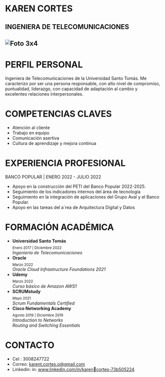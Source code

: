 # KAREN CORTES
****INGENIERA DE TELECOMUNICACIONES****
--
![Foto 3x4](https://user-images.githubusercontent.com/126521214/222595785-9bfe6b01-4124-4856-9341-2784064cf529.jpg)
---------------------------------------------
# PERFIL PERSONAL
Ingeniera de Telecomunicaciones de la Universidad Santo Tomás.
  Me caracterizo por ser una persona responsable, con alto nivel de compromiso, puntualidad, liderazgo, con capacidad de adaptación al cambio y excelentes relaciones    interpersonales. 
# COMPETENCIAS CLAVES
* Atención al cliente
* Trabajo en equipo
* Comunicación asertiva
* Cultura de aprendizaje y mejora continua
# EXPERIENCIA PROFESIONAL
  BANCO POPULAR | ENERO 2022 - JULIO 2022
  * Apoyo en la construcción del PETI del Banco Popular 2022-2025.
  * Seguimiento de los indicadores internos del área de tecnología
  * Seguimiento en la integración de aplicaciones del Grupo Aval y el Banco Popular.
  * Apoyo en las tareas del a´rea de Arquitectura Digital y Datos
# FORMACIÓN ACADÉMICA
  * **Universidad Santo Tomás**  
   <sub>Enero 2017 | Diciembre 2022 </sub>  
   *Ingeniería de Telecomunicaciones*
  * **Oracle**  
  <sub>Marzo 2022</sub>  
  *Oracle Cloud Infrastructure Foundations 2021*  
  * **Udemy**  
  <sub>Marzo 2022</sub>   
  *Curso básico de Amazon AWS1*  
  *  **SCRUMstudy**  
  <sub>Mayo 2021</sub>  
  *Scrum Fundamentals Certified* 
  *   **Cisco Networking Academy**  
  <sub>Agosto 2019 | Diciembre 2019 </sub>    
  *Introduction to Networks*  
  *Routing and Switching Essentials* 
  
  # CONTACTO
  * Cel : 3008247722
  * Correo: karent.cortes.o@gmail.com
  * Linkedin: in: www.linkedin.com/in/karencortes-73b505224


  
